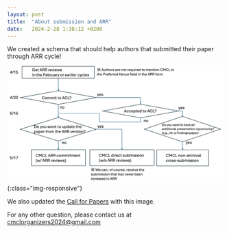 ```yaml
---
layout: post
title:  "About submission and ARR"
date:   2024-2-28 1:38:12 +0200
---
```

We created a schema that should help authors that submitted their paper through ARR cycle!


![ARR submission](/assets/img/ARR.png){:class="img-responsive"}

We also updated the [Call for Papers](https://cmclorg.github.io/CfP) with this image. 



For any other question, please contact us at [cmclorganizers2024@gmail.com](mailto:cmclorganizers2024@gmail.com)


